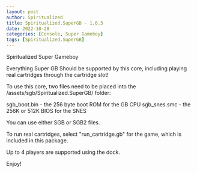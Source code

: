 ```yaml
---
layout: post
author: Spiritualized
title: Spiritualized.SuperGB - 1.0.3
date: 2022-10-28
categories: [Console, Super Gameboy]
tags: [Spiritualized.SuperGB]
---
```

Spiritualized Super Gameboy

Everything Super GB Should be supported by this core, including
playing real cartridges through the cartridge slot!

To use this core, two files need to be placed into the
/assets/sgb/Spiritualized.SuperGB/ folder:

sgb_boot.bin - the 256 byte boot ROM for the GB CPU
sgb_snes.smc - the 256K or 512K BIOS for the SNES 

You can use either SGB or SGB2 files.  

To run real cartridges, select "run_cartridge.gb" for the game,
which is included in this package.

Up to 4 players are supported using the dock.

Enjoy!
